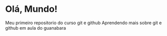 # Olá, Mundo!
 Meu primeiro repositorio do curso git e github 
Aprendendo  mais sobre git e github em aula do guanabara 
